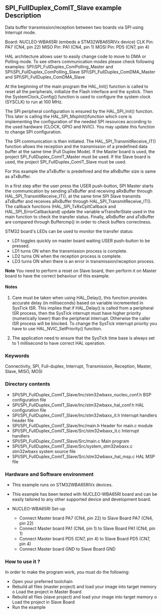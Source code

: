 ## <b>SPI_FullDuplex_ComIT_Slave example Description</b>

Data buffer transmission/reception between two boards via SPI using Interrupt mode.

Board: NUCLEO-WBA65RI (embeds a STM32WBA65RIVx device)
CLK Pin: PA7 (CN4, pin 22)
MISO Pin: PA1 (CN4, pin 1)
MOSI Pin: PD5 (CN7, pin 4)


HAL architecture allows user to easily change code to move to DMA or Polling mode. To see others communication modes please check following examples:
SPI\SPI_FullDuplex_ComPolling_Master and SPI\SPI_FullDuplex_ComPolling_Slave
SPI\SPI_FullDuplex_ComDMA_Master and SPI\SPI_FullDuplex_ComDMA_Slave

At the beginning of the main program the HAL_Init() function is called to reset 
all the peripherals, initialize the Flash interface and the systick.
Then the SystemClock_Config() function is used to configure the system
clock (SYSCLK) to run at 100 MHz.

The SPI peripheral configuration is ensured by the HAL_SPI_Init() function.
This later is calling the HAL_SPI_MspInit()function which core is implementing
the configuration of the needed SPI resources according to the used hardware (CLOCK, 
GPIO and NVIC). You may update this function to change SPI configuration.

The SPI communication is then initiated.
The HAL_SPI_TransmitReceive_IT() function allows the reception and the 
transmission of a predefined data buffer at the same time (Full Duplex Mode).
If the Master board is used, the project SPI_FullDuplex_ComIT_Master must be used.
If the Slave board is used, the project SPI_FullDuplex_ComIT_Slave must be used.

For this example the aTxBuffer is predefined and the aRxBuffer size is same as aTxBuffer.

In a first step after the user press the USER push-button, SPI Master starts the
communication by sending aTxBuffer and receiving aRxBuffer through 
HAL_SPI_TransmitReceive_IT(), at the same time SPI Slave transmits aTxBuffer 
and receives aRxBuffer through HAL_SPI_TransmitReceive_IT(). 
The callback functions (HAL_SPI_TxRxCpltCallback and HAL_SPI_ErrorCallbackand) update 
the variable wTransferState used in the main function to check the transfer status.
Finally, aRxBuffer and aTxBuffer are compared through Buffercmp() in order to 
check buffers correctness.  

STM32 board's LEDs can be used to monitor the transfer status:

 - LD1 toggles quickly on master board waiting USER push-button to be pressed.
 - LD1 turns ON when the transmission process is complete.
 - LD2 turns ON when the reception process is complete.
 - LD3 turns ON when there is an error in transmission/reception process.  

**Note** You need to perform a reset on Slave board, then perform it on Master board 
to have the correct behaviour of this example.

#### <b>Notes</b>

 1. Care must be taken when using HAL_Delay(), this function provides accurate delay (in milliseconds)
      based on variable incremented in SysTick ISR. This implies that if HAL_Delay() is called from
      a peripheral ISR process, then the SysTick interrupt must have higher priority (numerically lower)
      than the peripheral interrupt. Otherwise the caller ISR process will be blocked.
      To change the SysTick interrupt priority you have to use HAL_NVIC_SetPriority() function.
      
 2. The application need to ensure that the SysTick time base is always set to 1 millisecond
      to have correct HAL operation.

### <b>Keywords</b>

Connectivity, SPI, Full-duplex, Interrupt, Transmission, Reception, Master, Slave, MISO, MOSI

### <b>Directory contents</b>

  - SPI/SPI_FullDuplex_ComIT_Slave/Inc/stm32wbaxx_nucleo_conf.h     BSP configuration file
  - SPI/SPI_FullDuplex_ComIT_Slave/Inc/stm32wbaxx_hal_conf.h        HAL configuration file
  - SPI/SPI_FullDuplex_ComIT_Slave/Inc/stm32wbaxx_it.h              Interrupt handlers header file
  - SPI/SPI_FullDuplex_ComIT_Slave/Inc/main.h                       Header for main.c module  
  - SPI/SPI_FullDuplex_ComIT_Slave/Src/stm32wbaxx_it.c              Interrupt handlers
  - SPI/SPI_FullDuplex_ComIT_Slave/Src/main.c                       Main program
  - SPI/SPI_FullDuplex_ComIT_Slave/Src/system_stm32wbaxx.c          stm32wbaxx system source file
  - SPI/SPI_FullDuplex_ComIT_Slave/Src/stm32wbaxx_hal_msp.c         HAL MSP file

### <b>Hardware and Software environment</b>

  - This example runs on STM32WBA65RIVx devices.

  - This example has been tested with NUCLEO-WBA65RI board and can be
    easily tailored to any other supported device and development board.

  - NUCLEO-WBA65RI Set-up
    - Connect Master board PA7 (CN4, pin 22) to Slave Board PA7 (CN4, pin 22)
    - Connect Master board PA1 (CN4, pin 1) to Slave Board PA1 (CN4, pin 1)
    - Connect Master board PD5 (CN7, pin 4) to Slave Board PD5 (CN7, pin 4)
    - Connect Master board GND  to Slave Board GND

### <b>How to use it ?</b>

In order to make the program work, you must do the following:

 - Open your preferred toolchain
 - Rebuild all files (master project) and load your image into target memory
    o Load the project in Master Board
 - Rebuild all files (slave project) and load your image into target memory
    o Load the project in Slave Board
 - Run the example

 
